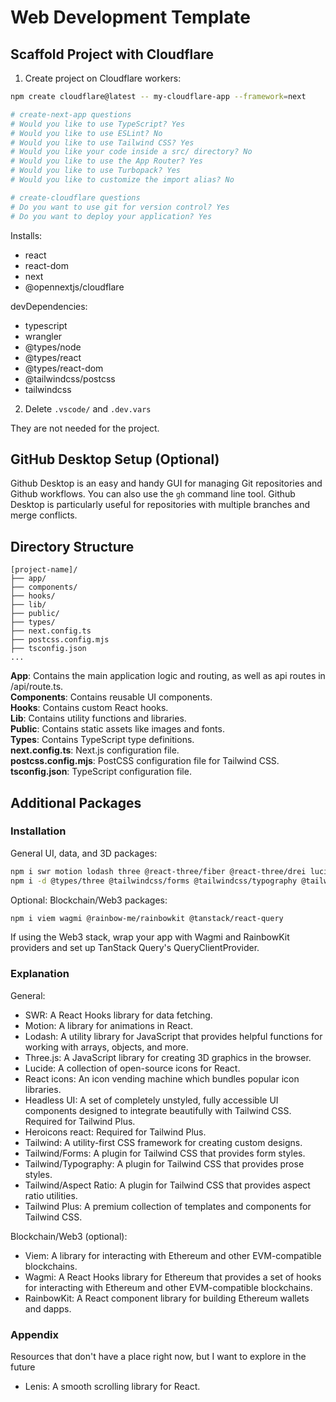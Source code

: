 # Web Development Template

## Scaffold Project with Cloudflare

1. Create project on Cloudflare workers:

```bash
npm create cloudflare@latest -- my-cloudflare-app --framework=next

# create-next-app questions
# Would you like to use TypeScript? Yes
# Would you like to use ESLint? No
# Would you like to use Tailwind CSS? Yes
# Would you like your code inside a src/ directory? No
# Would you like to use the App Router? Yes
# Would you like to use Turbopack? Yes
# Would you like to customize the import alias? No

# create-cloudflare questions
# Do you want to use git for version control? Yes
# Do you want to deploy your application? Yes
```

Installs:

- react
- react-dom
- next
- @opennextjs/cloudflare

devDependencies:

- typescript
- wrangler
- @types/node
- @types/react
- @types/react-dom
- @tailwindcss/postcss
- tailwindcss

2. Delete `.vscode/` and `.dev.vars`

They are not needed for the project.

## GitHub Desktop Setup (Optional)

Github Desktop is an easy and handy GUI for managing Git repositories and Github workflows. You can also use the `gh` command line tool. Github Desktop is particularly useful for repositories with multiple branches and merge conflicts.

## Directory Structure

```
[project-name]/
├── app/
├── components/
├── hooks/
├── lib/
├── public/
├── types/
├── next.config.ts
├── postcss.config.mjs
├── tsconfig.json
...
```

**App**: Contains the main application logic and routing, as well as api routes in /api/route.ts.<br>
**Components**: Contains reusable UI components.<br>
**Hooks**: Contains custom React hooks.<br>
**Lib**: Contains utility functions and libraries.<br>
**Public**: Contains static assets like images and fonts.<br>
**Types**: Contains TypeScript type definitions.<br>
**next.config.ts**: Next.js configuration file. <br>
**postcss.config.mjs**: PostCSS configuration file for Tailwind CSS. <br>
**tsconfig.json**: TypeScript configuration file.

## Additional Packages

### Installation

General UI, data, and 3D packages:

```bash
npm i swr motion lodash three @react-three/fiber @react-three/drei lucide-react @headlessui/react @heroicons/react react-icons
npm i -d @types/three @tailwindcss/forms @tailwindcss/typography @tailwindcss/aspect-ratio
```

Optional: Blockchain/Web3 packages:

```bash
npm i viem wagmi @rainbow-me/rainbowkit @tanstack/react-query
```

If using the Web3 stack, wrap your app with Wagmi and RainbowKit providers and set up TanStack Query's QueryClientProvider.

### Explanation

General:

- SWR: A React Hooks library for data fetching.
- Motion: A library for animations in React.
- Lodash: A utility library for JavaScript that provides helpful functions for working with arrays, objects, and more.
- Three.js: A JavaScript library for creating 3D graphics in the browser.
- Lucide: A collection of open-source icons for React.
- React icons: An icon vending machine which bundles popular icon libraries.
- Headless UI: A set of completely unstyled, fully accessible UI components designed to integrate beautifully with Tailwind CSS. Required for Tailwind Plus.
- Heroicons react: Required for Tailwind Plus.
- Tailwind: A utility-first CSS framework for creating custom designs.
- Tailwind/Forms: A plugin for Tailwind CSS that provides form styles.
- Tailwind/Typography: A plugin for Tailwind CSS that provides prose styles.
- Tailwind/Aspect Ratio: A plugin for Tailwind CSS that provides aspect ratio utilities.
- Tailwind Plus: A premium collection of templates and components for Tailwind CSS.

Blockchain/Web3 (optional):

- Viem: A library for interacting with Ethereum and other EVM-compatible blockchains.
- Wagmi: A React Hooks library for Ethereum that provides a set of hooks for interacting with Ethereum and other EVM-compatible blockchains.
- RainbowKit: A React component library for building Ethereum wallets and dapps.

### Appendix

Resources that don't have a place right now, but I want to explore in the future

- Lenis: A smooth scrolling library for React.
